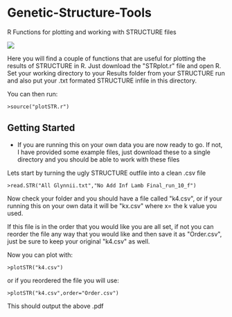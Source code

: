 # Genetic-Structure-Tools
R Functions for plotting and working with STRUCTURE files

<img src="https://static1.squarespace.com/static/54ad6922e4b0ab38fefa18b1/t/57323b9a27d4bdb26406fc50/1462909877175/K%3D4+Plot?format=750w"> 

Here you will find a couple of functions that are useful for plotting the results of STRUCTURE in R. Just download the "STRplot.r" file and open R. Set your working directory to your Results folder from your STRUCTURE run and also put your .txt formated STRUCTURE infile in this directory.

You can then run:

`>source("plotSTR.r")`

## Getting Started
* If you are running this on your own data you are now ready to go. If not, I have provided some example files, just download these to a single directory and you should be able to work with these files

Lets start by turning the ugly STRUCTURE outfile into a clean .csv file

`>read.STR("All Glynnii.txt","No Add Inf Lamb Final_run_10_f")`

Now check your folder and you should have a file called "k4.csv", or if your running this on your own data it will be "kx.csv" where x= the k value you used. 

If this file is in the order that you would like you are all set, if not you can reorder the file any way that you would like and then save it as "Order.csv", just be sure to keep your original "k4.csv" as well.

Now you can plot with:

`>plotSTR("k4.csv")`

or if you reordered the file you will use:

`>plotSTR("k4.csv",order="Order.csv")`

This should output the above .pdf





